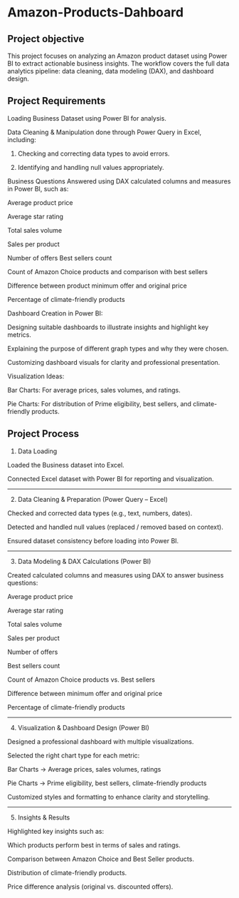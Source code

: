 # Amazon-Products-Dahboard
## Project objective
This project focuses on analyzing an Amazon product dataset using Power BI to extract actionable business insights. The workflow covers the full data analytics pipeline: data cleaning, data modeling (DAX), and dashboard design.

## Project Requirements
Loading Business Dataset using Power BI for analysis.

Data Cleaning & Manipulation done through Power Query in Excel, including:

1. Checking and correcting data types to avoid errors.


2. Identifying and handling null values appropriately.



Business Questions Answered using DAX calculated columns and measures in Power BI, such as:

Average product price

Average star rating

Total sales volume

Sales per product

Number of offers
Best sellers count

Count of Amazon Choice products and comparison with best sellers

Difference between product minimum offer and original price

Percentage of climate-friendly products


Dashboard Creation in Power BI:

Designing suitable dashboards to illustrate insights and highlight key metrics.

Explaining the purpose of different graph types and why they were chosen.

Customizing dashboard visuals for clarity and professional presentation.


Visualization Ideas:

Bar Charts: For average prices, sales volumes, and ratings.

Pie Charts: For distribution of Prime eligibility, best sellers, and climate-friendly products.


## Project Process

1. Data Loading

Loaded the Business dataset into Excel.

Connected Excel dataset with Power BI for reporting and visualization.



---

2. Data Cleaning & Preparation (Power Query – Excel)

Checked and corrected data types (e.g., text, numbers, dates).

Detected and handled null values (replaced / removed based on context).

Ensured dataset consistency before loading into Power BI.



---

3. Data Modeling & DAX Calculations (Power BI)

Created calculated columns and measures using DAX to answer business questions:

Average product price

Average star rating

Total sales volume

Sales per product

Number of offers

Best sellers count

Count of Amazon Choice products vs. Best sellers

Difference between minimum offer and original price

Percentage of climate-friendly products




---

4. Visualization & Dashboard Design (Power BI)

Designed a professional dashboard with multiple visualizations.

Selected the right chart type for each metric:

Bar Charts → Average prices, sales volumes, ratings

Pie Charts → Prime eligibility, best sellers, climate-friendly products


Customized styles and formatting to enhance clarity and storytelling.



---

5. Insights & Results

Highlighted key insights such as:

Which products perform best in terms of sales and ratings.

Comparison between Amazon Choice and Best Seller products.

Distribution of climate-friendly products.

Price difference analysis (original vs. discounted offers).
